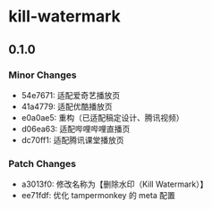# kill-watermark

## 0.1.0

### Minor Changes

- 54e7671: 适配爱奇艺播放页
- 41a4779: 适配优酷播放页
- e0a0ae5: 重构（已适配稿定设计、腾讯视频）
- d06ea63: 适配哔哩哔哩直播页
- dc70ff1: 适配腾讯课堂播放页

### Patch Changes

- a3013f0: 修改名称为【删除水印（Kill Watermark）】
- ee71fdf: 优化 tampermonkey 的 meta 配置
